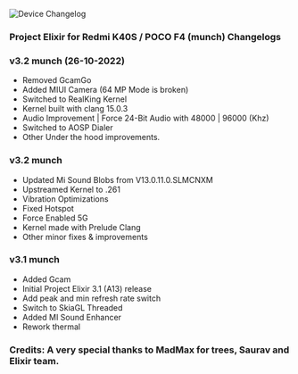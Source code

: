 ![Device Changelog](https://i.imgur.com/C0Wcdr5.png)

### Project Elixir for Redmi K40S / POCO F4 (munch) Changelogs

### v3.2 munch (26-10-2022)

- Removed GcamGo
- Added MIUI Camera (64 MP Mode is broken)
- Switched to RealKing Kernel
- Kernel built with clang 15.0.3 
- Audio Improvement | Force 24-Bit Audio with 48000 | 96000 (Khz)
- Switched to AOSP Dialer 
- Other Under the hood improvements.

### v3.2 munch

- Updated Mi Sound Blobs from V13.0.11.0.SLMCNXM
- Upstreamed Kernel to .261 
- Vibration Optimizations 
- Fixed Hotspot
- Force Enabled 5G
- Kernel made with Prelude Clang
- Other minor fixes & improvements

### v3.1 munch

- Added Gcam
- Initial Project Elixir 3.1 (A13) release
- Add peak and min refresh rate switch
- Switch to SkiaGL Threaded
- Added MI Sound Enhancer
- Rework thermal

### Credits: A very special thanks to MadMax for trees, Saurav and Elixir team.